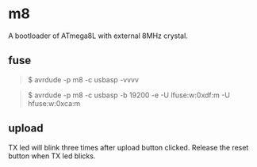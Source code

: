 m8
==

A bootloader of ATmega8L with external 8MHz crystal.



fuse
----

> $ avrdude -p m8 -c usbasp -vvvv

> $ avrdude -p m8 -c usbasp -b 19200 -e -U lfuse:w:0xdf:m -U hfuse:w:0xca:m


upload
------

TX led will blink three times after upload button clicked. Release the reset button when TX led blicks.


